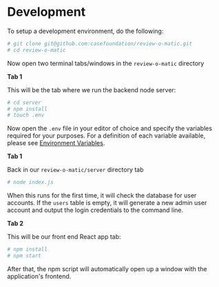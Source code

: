# Development

To setup a development environment, do the following:

```bash
# git clone git@github.com:casefoundation/review-o-matic.git
# cd review-o-matic
```

Now open two terminal tabs/windows in the `review-o-matic` directory

**Tab 1**

This will be the tab where we run the backend node server:

```bash
# cd server
# npm install
# touch .env
```

Now open the `.env` file in your editor of choice and specify the variables required for your purposes. For a definition of each variable available, please see [Environment Variables](Environment%20Variables.md).

**Tab 1**

Back in our `review-o-matic/server` directory tab

```bash
# node index.js
```

When this runs for the first time, it will check the database for user accounts. If the `users` table is empty, it will generate a new admin user account and output the login credentials to the command line.

**Tab 2**

This will be our front end React app tab:

```bash
# npm install
# npm start
```

After that, the npm script will automatically open up a window with the application's frontend.
